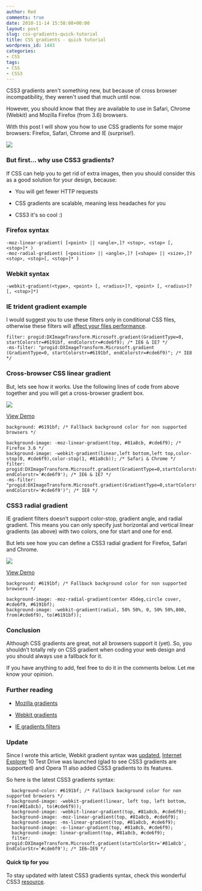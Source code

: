 ```yaml
---
author: Red
comments: true
date: 2010-11-14 15:58:08+00:00
layout: post
slug: css-gradients-quick-tutorial
title: CSS gradients - quick tutorial
wordpress_id: 1443
categories:
- CSS
tags:
- CSS
- CSS3
---
```


CSS3 gradients aren't something new, but because of cross browser incompatibility, they weren't used that much until now. 

However, you should know that they are available to use in Safari, Chrome (Webkit) and Mozilla Firefox (from 3.6) browsers. 

With this post I will show you how to use CSS gradients for some major browsers: Firefox, Safari, Chrome and IE (surprise!).

[![](http://www.red-team-design.com/wp-content/uploads/2010/11/css-gradients.jpg)](http://www.red-team-design.com/css-gradients-quick-tutorial) 
<!-- more -->


### But first... why use CSS3 gradients?


If CSS can help you to get rid of extra images, then you should consider this as a good solution for your design, because:





  * You will get fewer HTTP requests


  * CSS gradients are scalable, meaning less headaches for you


  * CSS3 it's so cool :)





### Firefox syntax



    
    
    -moz-linear-gradient( [<point> || <angle>,]? <stop>, <stop> [, <stop>]* )
    -moz-radial-gradient( [<position> || <angle>,]? [<shape> || <size>,]? <stop>, <stop>[, <stop>]* )
    





### Webkit syntax



    
    
    -webkit-gradient(<type>, <point> [, <radius>]?, <point> [, <radius>]? [, <stop>]*)
    





### IE trident gradient example


I would suggest you to use these filters only in conditional CSS files, otherwise these filters will [affect your files performance](http://msdn.microsoft.com/en-us/library/ms532847%28VS.85%29.aspx).

    
    
    filter: progid:DXImageTransform.Microsoft.gradient(GradientType=0, startColorstr=#6191bf, endColorstr=#cde6f9); /* IE6 & IE7 */
    -ms-filter: "progid:DXImageTransform.Microsoft.gradient (GradientType=0, startColorstr=#6191bf, endColorstr=#cde6f9)"; /* IE8 */
    





### Cross-browser CSS linear gradient


But, lets see how it works. Use the following lines of code from above together and you will get a cross-browser gradient box.

[![](http://www.red-team-design.com/wp-content/uploads/2010/11/css-linear-gradient.png)](http://www.red-team-design.com/wp-content/uploads/2010/11/css-linear-gradient.html)




[View Demo](http://www.red-team-design.com/wp-content/uploads/2010/11/css-linear-gradient.html)





    
    
    background: #6191bf; /* Fallback background color for non supported browsers */		
    
    background-image: -moz-linear-gradient(top, #81a8cb, #cde6f9); /* Firefox 3.6 */
    background-image: -webkit-gradient(linear,left bottom,left top,color-stop(0, #cde6f9),color-stop(1, #81a8cb)); /* Safari & Chrome */	   
    filter: progid:DXImageTransform.Microsoft.gradient(GradientType=0,startColorstr='#81a8cb', endColorstr='#cde6f9'); /* IE6 & IE7 */
    -ms-filter: "progid:DXImageTransform.Microsoft.gradient(GradientType=0,startColorstr='#81a8cb', endColorstr='#cde6f9')"; /* IE8 */  
    





### CSS3 radial gradient


IE gradient filters doesn’t support color-stop, gradient angle, and radial gradient. This means you can only specify just horizontal and vertical linear gradients (as above) with two colors, one for start and one for end. 

But lets see how you can define a CSS3 radial gradient for Firefox, Safari and Chrome.

[![](http://www.red-team-design.com/wp-content/uploads/2010/11/css-radial-gradient.png)](http://www.red-team-design.com/wp-content/uploads/2010/11/css-radial-gradient.html)




[View Demo](http://www.red-team-design.com/wp-content/uploads/2010/11/css-radial-gradient.html)





    
    
    background: #6191bf; /* Fallback background color for non supported browsers */		 
    
    background-image: -moz-radial-gradient(center 45deg,circle cover, #cde6f9, #6191bf);
    background-image: -webkit-gradient(radial, 50% 50%, 0, 50% 50%,800, from(#cde6f9), to(#6191bf));
    





### Conclusion



Although CSS gradients are great, not all browsers support it (yet). So, you shouldn’t totally rely on CSS gradient when coding your web design and you should always use a fallback for it.

If you have anything to add, feel free to do it in the comments below. Let me know your opinion.



### Further reading






  * [Mozilla gradients](https://developer.mozilla.org/en/CSS/-moz-linear-gradient)


  * [Webkit gradients](http://webkit.org/blog/175/introducing-css-gradients/)


  * [IE gradients filters](http://msdn.microsoft.com/en-us/library/ms532997%28VS.85,loband%29.aspx)





### Update



Since I wrote this article, Webkit gradient syntax was [updated](http://www.red-team-design.com/css3-webkit-gradient-support-updated), [Internet Explorer](http://www.red-team-design.com/how-to-solve-common-ie-bugs) 10 Test Drive was launched (glad to see CSS3 gradients are supported) and Opera 11 also added CSS3 gradients to its features.

So here is the latest CSS3 gradients syntax:


    
    
      background-color: #6191bf; /* Fallback background color for non supported browsers */
      background-image: -webkit-gradient(linear, left top, left bottom, from(#81a8cb), to(#cde6f9));
      background-image: -webkit-linear-gradient(top, #81a8cb, #cde6f9);
      background-image: -moz-linear-gradient(top, #81a8cb, #cde6f9);
      background-image: -ms-linear-gradient(top, #81a8cb, #cde6f9);
      background-image: -o-linear-gradient(top, #81a8cb, #cde6f9);
      background-image: linear-gradient(top, #81a8cb, #cde6f9);
      filter: progid:DXImageTransform.Microsoft.gradient(startColorStr='#81a8cb', EndColorStr='#cde6f9'); /* IE6–IE9 */
    





#### Quick tip for you


To stay updated with latest CSS3 gradients syntax, check this wonderful CSS3 [resource](http://css3please.com/).
